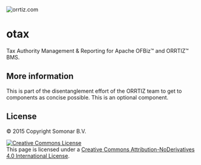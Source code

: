 <!--- © 2015 Copyright Somonar B.V. 
 <!-- This page is licensed under a <a rel="license" href="http://creativecommons.org/licenses/by-nd/4.0/">Creative Commons Attribution-NoDerivatives 4.0 International License</a>-->
<img src="http://www.orrtiz.com/image/company_logo?img_id=657&t=1472964828240" alt="orrtiz.com" />

# otax
Tax Authority Management &amp; Reporting for Apache OFBiz™ and ORRTIZ™ BMS.

## More information
This is part of the disentanglement effort of the ORRTIZ team to get to components as concise possible. This is an optional component.


## License
© 2015 Copyright Somonar B.V.

<a rel="license" href="http://creativecommons.org/licenses/by-nd/4.0/"><img alt="Creative Commons License" style="border-width:0" src="https://i.creativecommons.org/l/by-nd/4.0/88x31.png" /></a><br />This page is licensed under a <a rel="license" href="http://creativecommons.org/licenses/by-nd/4.0/">Creative Commons Attribution-NoDerivatives 4.0 International License</a>.


